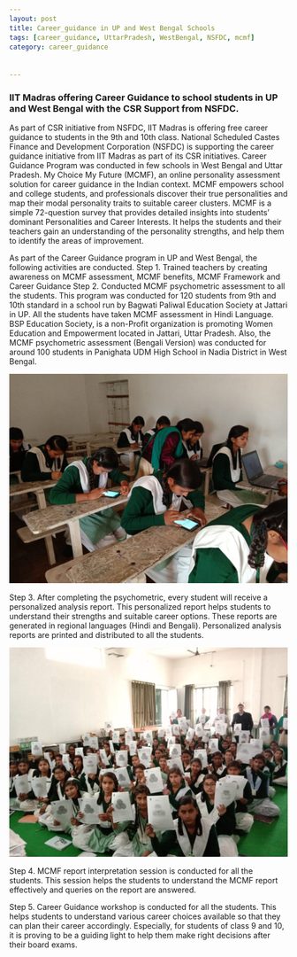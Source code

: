 ```yaml
---
layout: post
title: Career_guidance in UP and West Bengal Schools
tags: [career_guidance, UttarPradesh, WestBengal, NSFDC, mcmf]
category: career_guidance


---
```


### IIT Madras offering Career Guidance to school students in UP and West Bengal with the CSR Support from NSFDC.

As part of CSR initiative from NSFDC, IIT Madras is offering free career guidance to students in the 9th and 10th class. National Scheduled Castes Finance and Development Corporation (NSFDC) is supporting the career guidance initiative from IIT Madras as part of its CSR initiatives. Career Guidance Program was conducted in few schools in West Bengal and Uttar Pradesh. My Choice My Future (MCMF), an online personality assessment solution for career guidance in the Indian context. MCMF empowers school and college students, and professionals discover their true personalities and map their modal personality traits to suitable career clusters. MCMF is a simple 72-question survey that provides detailed insights into students’ dominant Personalities and Career Interests. It helps the students and their teachers gain an understanding of the personality strengths, and help them to identify the areas of improvement. 

As part of the Career Guidance program in UP and West Bengal, the following activities are conducted.
Step 1. Trained teachers by creating awareness on MCMF assessment, MCMF benefits, MCMF Framework and Career Guidance
Step 2. Conducted MCMF psychometric assessment to all the students. This program was conducted for 120 students from 9th and 10th standard in a school run by Bagwati Paliwal Education Society at Jattari in UP. All the students have taken MCMF assessment in Hindi Language. BSP Education Society, is a non-Profit organization is promoting Women Education and Empowerment located in Jattari, Uttar Pradesh. Also, the MCMF psychometric assessment (Bengali Version) was conducted for around 100 students in Panighata UDM High School in Nadia District in West Bengal.
 
![up_wb1](../images/up_wb1.jpg)

Step 3. After completing the psychometric, every student will receive a personalized analysis report. This personalized report helps students to understand their strengths and suitable career options. These reports are generated in regional languages (Hindi and Bengali). Personalized analysis reports are printed and distributed to all the students.
	
![up_wb2](../images/up_wb2.jpg)
 

Step 4. MCMF report interpretation session is conducted for all the students. This session helps the students to understand the MCMF report effectively and queries on the report are answered.

Step 5. Career Guidance workshop is conducted for all the students. This helps students to understand various career choices available so that they can plan their career accordingly. Especially, for students of class 9 and 10, it is proving to be a guiding light to help them make right decisions after their board exams.

















